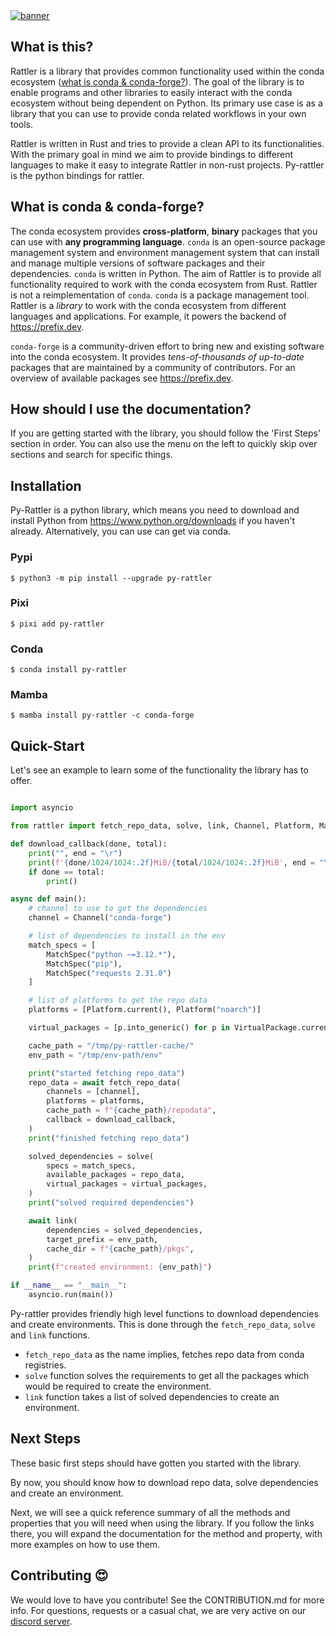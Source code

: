 <a href="https://github.com/mamba-org/rattler/">
    <picture>
      <source srcset="https://github.com/mamba-org/rattler/assets/4995967/8f5a9786-f75c-4b55-8043-69c551b22459" type="image/webp">
      <source srcset="https://github.com/mamba-org/rattler/assets/4995967/7bb44c97-e77a-452f-9a00-431b7c89e136" type="image/png">
      <img src="https://github.com/mamba-org/rattler/assets/4995967/7bb44c97-e77a-452f-9a00-431b7c89e136" alt="banner">
    </picture>
</a>

## What is this?

Rattler is a library that provides common functionality used within the conda ecosystem ([what is conda & conda-forge?](#what-is-conda--conda-forge)).
The goal of the library is to enable programs and other libraries to easily interact with the conda ecosystem without being dependent on Python.
Its primary use case is as a library that you can use to provide conda related workflows in your own tools.

Rattler is written in Rust and tries to provide a clean API to its functionalities.
With the primary goal in mind we aim to provide bindings to different languages to make it easy to integrate Rattler in non-rust projects.
Py-rattler is the python bindings for rattler.

## What is conda & conda-forge?

The conda ecosystem provides **cross-platform**, **binary** packages that you can use with **any programming language**.
`conda` is an open-source package management system and environment management system that can install and manage multiple versions of software packages and their dependencies.
`conda` is written in Python.
The aim of Rattler is to provide all functionality required to work with the conda ecosystem from Rust.
Rattler is not a reimplementation of `conda`.
`conda` is a package management tool.
Rattler is a _library_ to work with the conda ecosystem from different languages and applications.
For example, it powers the backend of https://prefix.dev.

`conda-forge` is a community-driven effort to bring new and existing software into the conda ecosystem.
It provides _tens-of-thousands of up-to-date_ packages that are maintained by a community of contributors.
For an overview of available packages see https://prefix.dev.

## How should I use the documentation?

If you are getting started with the library, you should follow the 'First Steps' section in order.
You can also use the menu on the left to quickly skip over sections and search for specific things.

## Installation

Py-Rattler is a python library, which means you need to download and install Python from https://www.python.org/downloads
if you haven't already. Alternatively, you can use can get via conda.

### Pypi

```shell
$ python3 -m pip install --upgrade py-rattler
```

### Pixi

```shell
$ pixi add py-rattler
```

### Conda

```shell
$ conda install py-rattler
```

### Mamba

```shell
$ mamba install py-rattler -c conda-forge
```

## Quick-Start

Let's see an example to learn some of the functionality the library has to offer.

```python

import asyncio

from rattler import fetch_repo_data, solve, link, Channel, Platform, MatchSpec, VirtualPackage

def download_callback(done, total):
    print("", end = "\r")
    print(f'{done/1024/1024:.2f}MiB/{total/1024/1024:.2f}MiB', end = "\r")
    if done == total:
        print()

async def main():
    # channel to use to get the dependencies
    channel = Channel("conda-forge")

    # list of dependencies to install in the env
    match_specs = [
        MatchSpec("python ~=3.12.*"),
        MatchSpec("pip"),
        MatchSpec("requests 2.31.0")
    ]

    # list of platforms to get the repo data
    platforms = [Platform.current(), Platform("noarch")]

    virtual_packages = [p.into_generic() for p in VirtualPackage.current()]

    cache_path = "/tmp/py-rattler-cache/"
    env_path = "/tmp/env-path/env"

    print("started fetching repo_data")
    repo_data = await fetch_repo_data(
        channels = [channel],
        platforms = platforms,
        cache_path = f"{cache_path}/repodata",
        callback = download_callback,
    )
    print("finished fetching repo_data")

    solved_dependencies = solve(
        specs = match_specs,
        available_packages = repo_data,
        virtual_packages = virtual_packages,
    )
    print("solved required dependencies")

    await link(
        dependencies = solved_dependencies,
        target_prefix = env_path,
        cache_dir = f"{cache_path}/pkgs",
    )
    print(f"created environment: {env_path}")

if __name__ == "__main__":
    asyncio.run(main())

```

Py-rattler provides friendly high level functions to download
dependencies and create environments. This is done through the
`fetch_repo_data`, `solve` and `link` functions.

- `fetch_repo_data` as the name implies, fetches repo data from conda registries.
- `solve` function solves the requirements to get all the packages
  which would be required to create the environment.
- `link` function takes a list of solved dependencies to create an
  environment.

## Next Steps

These basic first steps should have gotten you started with the library.

By now, you should know how to download repo data, solve dependencies and create an
environment.

Next, we will see a quick reference summary of all the methods and properties that you will need when using the library. If you follow the links there, you will expand the documentation for the method and property, with more examples on how to use them.

## Contributing 😍

We would love to have you contribute!
See the CONTRIBUTION.md for more info. For questions, requests or a casual chat, we are very active on our [discord server](https://discord.gg/kKV8ZxyzY4).
